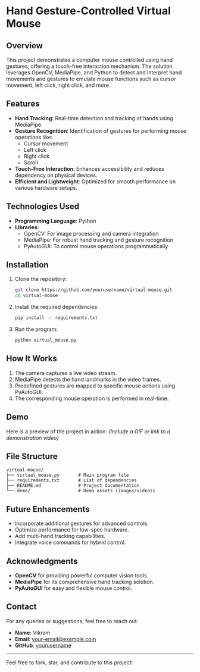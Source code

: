 # Hand Gesture-Controlled Virtual Mouse

## Overview
This project demonstrates a computer mouse controlled using hand gestures, offering a touch-free interaction mechanism. The solution leverages OpenCV, MediaPipe, and Python to detect and interpret hand movements and gestures to emulate mouse functions such as cursor movement, left click, right click, and more.

## Features
- **Hand Tracking**: Real-time detection and tracking of hands using MediaPipe.
- **Gesture Recognition**: Identification of gestures for performing mouse operations like:
  - Cursor movement
  - Left click
  - Right click
  - Scroll
- **Touch-Free Interaction**: Enhances accessibility and reduces dependency on physical devices.
- **Efficient and Lightweight**: Optimized for smooth performance on various hardware setups.

## Technologies Used
- **Programming Language**: Python
- **Libraries**: 
  - OpenCV: For image processing and camera integration
  - MediaPipe: For robust hand tracking and gesture recognition
  - PyAutoGUI: To control mouse operations programmatically

## Installation
1. Clone the repository:
   ```bash
   git clone https://github.com/yourusername/virtual-mouse.git
   cd virtual-mouse
   ```
2. Install the required dependencies:
   ```bash
   pip install -r requirements.txt
   ```

3. Run the program:
   ```bash
   python virtual_mouse.py
   ```

## How It Works
1. The camera captures a live video stream.
2. MediaPipe detects the hand landmarks in the video frames.
3. Predefined gestures are mapped to specific mouse actions using PyAutoGUI.
4. The corresponding mouse operation is performed in real-time.

## Demo
Here is a preview of the project in action:
*(Include a GIF or link to a demonstration video)*

## File Structure
```
virtual-mouse/
├── virtual_mouse.py       # Main program file
├── requirements.txt       # List of dependencies
├── README.md              # Project documentation
└── demo/                  # Demo assets (images/videos)
```

## Future Enhancements
- Incorporate additional gestures for advanced controls.
- Optimize performance for low-spec hardware.
- Add multi-hand tracking capabilities.
- Integrate voice commands for hybrid control.

## Acknowledgments
- **OpenCV** for providing powerful computer vision tools.
- **MediaPipe** for its comprehensive hand tracking solution.
- **PyAutoGUI** for easy and flexible mouse control.

## Contact
For any queries or suggestions, feel free to reach out:
- **Name**: Vikram
- **Email**: [your-email@example.com](mailto:your-email@example.com)
- **GitHub**: [yourusername](https://github.com/yourusername)

---

Feel free to fork, star, and contribute to this project!
